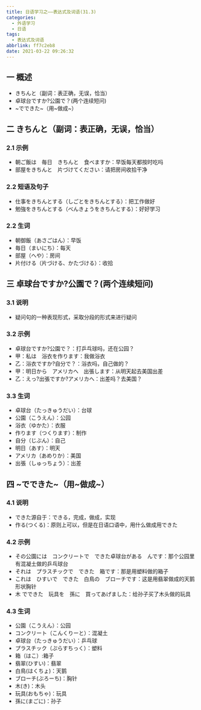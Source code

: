 ```yaml
---
title: 日语学习之——表达式及词语(31.3)
categories:
  - 外语学习
  - 日语
tags:
  - 表达式及词语
abbrlink: ff7c2eb8
date: 2021-03-22 09:26:32
---
```

## 一 概述

* きちんと（副词：表正确，无误，恰当）
* 卓球台ですか?公園で？(两个连续短问)
* \~でできた\~（用\~做成\~）

<!--more-->

## 二 きちんと（副词：表正确，无误，恰当）

### 2.1 示例

* 朝ご飯は　毎日　きちんと　食べますか：早饭每天都按时吃吗
* 部屋をきちんと　片づけてください：请把房间收拾干净

### 2.2 短语及句子

* 仕事をきちんとする（しごとをきちんとする）：把工作做好
* 勉強をきちんとする（べんきょうをきちんとする）：好好学习

### 2.2 生词

* 朝御飯（あさごはん）：早饭
* 毎日（まいにち）：每天
* 部屋（へや）：房间
* 片付ける（片づける、かたづける）：收拾

## 三 卓球台ですか?公園で？(两个连续短问)

### 3.1 说明

* 疑问句的一种表现形式，采取分段的形式来进行疑问

### 3.2 示例

* 卓球台ですか?公園で？：打乒乓球吗，还在公园？
* 甲：私は　浴衣を作ります：我做浴衣
* 乙：浴衣ですか?自分で？：浴衣吗，自己做的？
* 甲：明日から　アメリカへ　出張します：从明天起去美国出差
* 乙：えっ?出張ですか?アメリカへ：出差吗？去美国？

### 3.3 生词

* 卓球台（たっきゅうだい）：台球
* 公園（こうえん）：公园
* 浴衣（ゆかた）：衣服
* 作ります（つくります）：制作
* 自分（じぶん）：自己
* 明日（あす）：明天
* アメリカ（あめりか）：美国
* 出張（しゅっちょう）：出差

## 四 \~でできた\~（用\~做成\~）

### 4.1 说明

* できた源自于：できる，完成，做成，实现
* 作る(つくる)：原则上可以，但是在日语口语中，用什么做成用できた

### 4.2 示例

* その公園には　コンクリートで　できた卓球台がある　んです：那个公园里有混凝土做的乒乓球台
* それは　プラスチックで　できた　箱です：那是用塑料做的箱子
* これは　ひすいで　できた　白鳥の　ブローチです：这是用翡翠做成的天鹅形状胸针
* 木 でできた　玩具を　孫に　買ってあげました：给孙子买了木头做的玩具

### 4.3 生词

* 公園（こうえん）：公园
* コンクリート（こんくりーと）：混凝土
* 卓球台（たっきゅうだい）：乒乓球
* プラスチック（ぷらすちっく）：塑料
* 箱（はこ）:箱子
* 翡翠(ひすい)：翡翠
* 白鳥(はくちょ)：天鹅
* ブローチ(ぶろーち)：胸针
* 木(き)：木头
* 玩具(おもちゃ)：玩具
* 孫に(まごに)：孙子

